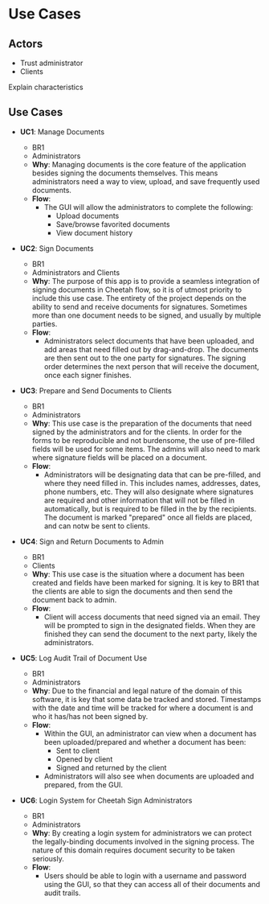 # Use Cases

## Actors
- Trust administrator
- Clients

Explain characteristics

## Use Cases

- **UC1**: Manage Documents
	- BR1
	- Administrators
	- **Why**: Managing documents is the core feature of the application besides signing the documents themselves. This means administrators need a way to view, upload, and save frequently used documents.
	- **Flow**:
 		- The GUI will allow the administrators to complete the following:
			- Upload documents
			- Save/browse favorited documents
			- View document history

- **UC2**: Sign Documents
	- BR1
	- Administrators and Clients
	- **Why**: The purpose of this app is to provide a seamless integration of signing documents in Cheetah flow, so it is of utmost priority to include this use case. The entirety of the project depends on the ability to send and receive documents for signatures. Sometimes more than one document needs to be signed, and usually by multiple parties. 
	- **Flow**:
   		- Administrators select documents that have been uploaded, and add areas that need filled out by drag-and-drop. The documents are then sent out to the one party for signatures. The signing order determines the next person that will receive the document, once each signer finishes. 

- **UC3**: Prepare and Send Documents to Clients
	- BR1
	- Administrators
	- **Why**: This use case is the preparation of the documents that need signed by the administrators and for the clients. In order for the forms to be reproducible and not burdensome, the use of pre-filled fields will be used for some items. The admins will also need to mark where signature fields will be placed on a document. 
	- **Flow**:
		- Administrators will be designating data that can be pre-filled, and where they need filled in. This includes names, addresses, dates, phone numbers, etc. They will also designate where signatures are required and other information that will not be filled in automatically, but is required to be filled in the by the recipients. The document is marked "prepared" once all fields are placed, and can notw be sent to clients. 

- **UC4**: Sign and Return Documents to Admin
	- BR1
	- Clients
	- **Why**: This use case is the situation where a document has been created and fields have been marked for signing. It is key to BR1 that the clients are able to sign the documents and then send the document back to admin.
	- **Flow**:
		- Client will access documents that need signed via an email. They will be prompted to sign in the designated fields. When they are finished they can send the document to the next party, likely the administrators. 

- **UC5**: Log Audit Trail of Document Use
	- BR1
	- Administrators
	- **Why**: Due to the financial and legal nature of the domain of this software, it is key that some data be tracked and stored. Timestamps with the date and time will be tracked for where a document is and who it has/has not been signed by. 
	- **Flow**:
		- Within the GUI, an administrator can view when a document has been uploaded/prepared and whether a document has been: 
			- Sent to client
			- Opened by client
			- Signed and returned by the client
 	 	- Administrators will also see when documents are uploaded and prepared, from the GUI. 

- **UC6**: Login System for Cheetah Sign Administrators
	- BR1
	- Administrators
	- **Why**: By creating a login system for administrators we can protect the legally-binding documents involved in the signing process. The nature of this domain requires document security to be taken seriously. 
	- **Flow**: 
		- Users should be able to login with a username and password using the GUI, so that they can access all of their documents and audit trails. 


